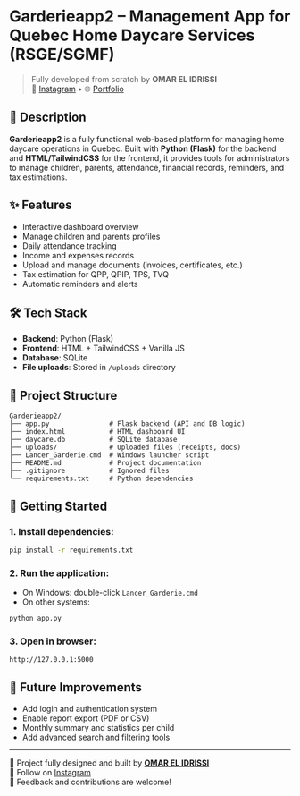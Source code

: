 # Garderieapp2 – Management App for Quebec Home Daycare Services (RSGE/SGMF)

> Fully developed from scratch by **OMAR EL IDRISSI**  
> 📸 [Instagram](https://www.instagram.com/theoxboy/) • 🌐 [Portfolio](http://www.omarelidrissi.com)

## 📌 Description
**Garderieapp2** is a fully functional web-based platform for managing home daycare operations in Quebec. Built with **Python (Flask)** for the backend and **HTML/TailwindCSS** for the frontend, it provides tools for administrators to manage children, parents, attendance, financial records, reminders, and tax estimations.

## ✨ Features
- Interactive dashboard overview
- Manage children and parents profiles
- Daily attendance tracking
- Income and expenses records
- Upload and manage documents (invoices, certificates, etc.)
- Tax estimation for QPP, QPIP, TPS, TVQ
- Automatic reminders and alerts

## 🛠️ Tech Stack
- **Backend**: Python (Flask)
- **Frontend**: HTML + TailwindCSS + Vanilla JS
- **Database**: SQLite
- **File uploads**: Stored in `/uploads` directory

## 📂 Project Structure

```
Garderieapp2/
├── app.py               # Flask backend (API and DB logic)
├── index.html           # HTML dashboard UI
├── daycare.db           # SQLite database
├── uploads/             # Uploaded files (receipts, docs)
├── Lancer_Garderie.cmd  # Windows launcher script
├── README.md            # Project documentation
├── .gitignore           # Ignored files
└── requirements.txt     # Python dependencies
```

## 🚀 Getting Started

### 1. Install dependencies:
```bash
pip install -r requirements.txt
```

### 2. Run the application:
- On Windows: double-click `Lancer_Garderie.cmd`
- On other systems:
```bash
python app.py
```

### 3. Open in browser:
```
http://127.0.0.1:5000
```

## 🔐 Future Improvements
- Add login and authentication system
- Enable report export (PDF or CSV)
- Monthly summary and statistics per child
- Add advanced search and filtering tools

---

🧠 Project fully designed and built by [**OMAR EL IDRISSI**](http://www.omarelidrissi.com)  
📲 Follow on [Instagram](https://www.instagram.com/theoxboy/)  
💬 Feedback and contributions are welcome!